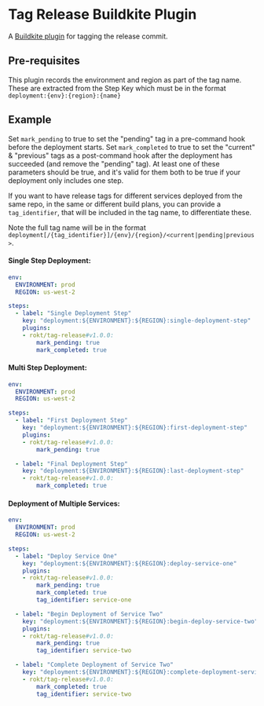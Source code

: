 # Tag Release Buildkite Plugin

A [Buildkite plugin](https://buildkite.com/docs/agent/v3/plugins) for tagging the release commit.

## Pre-requisites

This plugin records the environment and region as part of the tag name. These are extracted from the Step Key which must be in the format `deployment:{env}:{region}:{name}`

## Example

Set `mark_pending` to true to set the "pending" tag in a pre-command hook before the deployment starts. Set `mark_completed` to true to set the "current" & "previous" tags as a post-command hook after the deployment has succeeded (and remove the "pending" tag). At least one of these parameters should be true, and it's valid for them both to be true if your deployment only includes one step.

If you want to have release tags for different services deployed from the same repo, in the same or different build plans, you can provide a `tag_identifier`, that will be included in the tag name, to differentiate these.

Note the full tag name will be in the format `deployment[/{tag_identifier}]/{env}/{region}/<current|pending|previous>`.

#### Single Step Deployment:

```yml
env:
  ENVIRONMENT: prod
  REGION: us-west-2

steps:
  - label: "Single Deployment Step"
    key: "deployment:${ENVIRONMENT}:${REGION}:single-deployment-step"
    plugins:
    - rokt/tag-release#v1.0.0:
        mark_pending: true
        mark_completed: true
```

#### Multi Step Deployment:

```yml
env:
  ENVIRONMENT: prod
  REGION: us-west-2

steps:
  - label: "First Deployment Step"
    key: "deployment:${ENVIRONMENT}:${REGION}:first-deployment-step"
    plugins:
    - rokt/tag-release#v1.0.0:
        mark_pending: true

  - label: "Final Deployment Step"
    key: "deployment:${ENVIRONMENT}:${REGION}:last-deployment-step"
    - rokt/tag-release#v1.0.0:
        mark_completed: true
```

#### Deployment of Multiple Services:

```yml
env:
  ENVIRONMENT: prod
  REGION: us-west-2

steps:
  - label: "Deploy Service One"
    key: "deployment:${ENVIRONMENT}:${REGION}:deploy-service-one"
    plugins:
    - rokt/tag-release#v1.0.0:
        mark_pending: true
        mark_completed: true
        tag_identifier: service-one

  - label: "Begin Deployment of Service Two"
    key: "deployment:${ENVIRONMENT}:${REGION}:begin-deploy-service-two"
    plugins:
    - rokt/tag-release#v1.0.0:
        mark_pending: true
        tag_identifier: service-two

  - label: "Complete Deployment of Service Two"
    key: "deployment:${ENVIRONMENT}:${REGION}:complete-deployment-service-two"
    - rokt/tag-release#v1.0.0:
        mark_completed: true
        tag_identifier: service-two
```
